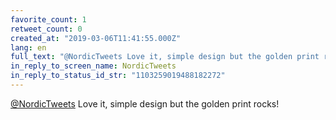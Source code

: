 ```yaml
---
favorite_count: 1
retweet_count: 0
created_at: "2019-03-06T11:41:55.000Z"
lang: en
full_text: "@NordicTweets Love it, simple design but the golden print rocks!"
in_reply_to_screen_name: NordicTweets
in_reply_to_status_id_str: "1103259019488182272"
---
```


[@NordicTweets](https://twitter.com/NordicTweets) Love it, simple design but the
golden print rocks!
